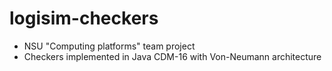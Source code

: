 # logisim-checkers
- NSU "Computing platforms" team project
- Checkers implemented in Java CDM-16 with Von-Neumann architecture
